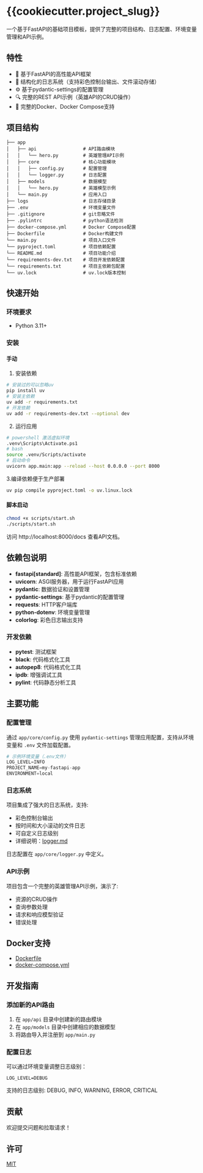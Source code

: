 # {{cookiecutter.project_slug}}

一个基于FastAPI的基础项目模板，提供了完整的项目结构、日志配置、环境变量管理和API示例。

## 特性

- 🚀 基于FastAPI的高性能API框架
- 📝 结构化的日志系统（支持彩色控制台输出、文件滚动存储）
- ⚙️ 基于pydantic-settings的配置管理
- 🔍 完整的REST API示例（英雄API的CRUD操作）
- 🐳 完整的Docker、Docker Compose支持

## 项目结构

```
├── app
│   ├── api                 # API路由模块
│   │   └── hero.py         # 英雄管理API示例
│   ├── core                # 核心功能模块
│   │   ├── config.py       # 配置管理
│   │   └── logger.py       # 日志配置
│   ├── models              # 数据模型
│   │   └── hero.py         # 英雄模型示例
│   └── main.py             # 应用入口
├── logs                    # 日志存储目录
├── .env                    # 环境变量文件
├── .gitignore              # git忽略文件
├── .pylintrc               # python语法检测
├── docker-compose.yml      # Docker Compose配置
├── Dockerfile              # Docker构建文件
└── main.py                 # 项目入口文件
└── pyproject.toml          # 项目依赖配置
└── README.md               # 项目功能介绍
└── requirements-dev.txt    # 项目开发依赖配置
└── requirements.txt        # 项目主依赖包配置
└── uv.lock                 # uv.lock版本控制
```

## 快速开始

### 环境要求

- Python 3.11+

### 安装

#### 手动

1. 安装依赖

```bash
# 安装过的可以忽略uv
pip install uv
# 安装主依赖
uv add -r requirements.txt
# 开发依赖
uv add -r requirements-dev.txt --optional dev
```

2. 运行应用

```bash
# powershell 激活虚拟环境
.venv\Scripts\Activate.ps1
# bash
source .venv/Scripts/activate
# 启动命令
uvicorn app.main:app --reload --host 0.0.0.0 --port 8000
```

3.编译依赖便于生产部署

```bash
uv pip compile pyproject.toml -o uv.linux.lock
```

#### 脚本启动


```bash
chmod +x scripts/start.sh
./scripts/start.sh
```



访问 http://localhost:8000/docs 查看API文档。


## 依赖包说明

- **fastapi[standard]**: 高性能API框架，包含标准依赖
- **uvicorn**: ASGI服务器，用于运行FastAPI应用
- **pydantic**: 数据验证和设置管理
- **pydantic-settings**: 基于pydantic的配置管理
- **requests**: HTTP客户端库
- **python-dotenv**: 环境变量管理
- **colorlog**: 彩色日志输出支持

### 开发依赖

- **pytest**: 测试框架
- **black**: 代码格式化工具
- **autopep8**: 代码格式化工具
- **ipdb**: 增强调试工具
- **pylint**: 代码静态分析工具

## 主要功能

### 配置管理

通过 `app/core/config.py` 使用 `pydantic-settings` 管理应用配置，支持从环境变量和 `.env` 文件加载配置。

```python
# 示例环境变量（.env文件）
LOG_LEVEL=INFO
PROJECT_NAME=my-fastapi-app
ENVIRONMENT=local
```

### 日志系统

项目集成了强大的日志系统，支持:

- 彩色控制台输出
- 按时间和大小滚动的文件日志
- 可自定义日志级别
- 详细说明：[logger.md](./docs/logger.md)

日志配置在 `app/core/logger.py` 中定义。

### API示例

项目包含一个完整的英雄管理API示例，演示了:

- 资源的CRUD操作
- 查询参数处理
- 请求和响应模型验证
- 错误处理

## Docker支持

* [Dockerfile](./Dockerfile)
* [docker-compose.yml](./docker-compose.yml)

## 开发指南

### 添加新的API路由

1. 在 `app/api` 目录中创建新的路由模块
2. 在 `app/models` 目录中创建相应的数据模型
3. 将路由导入并注册到 `app/main.py`

### 配置日志

可以通过环境变量调整日志级别：

```
LOG_LEVEL=DEBUG
```

支持的日志级别: DEBUG, INFO, WARNING, ERROR, CRITICAL

## 贡献

欢迎提交问题和拉取请求！

## 许可

[MIT](LICENSE)
